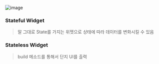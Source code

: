 ![image](https://github.com/user-attachments/assets/a76bb710-bbc2-4f5b-b723-d4aebaf9e142)


### Stateful Widget
> 말 그대로 State를 가지는 위젯으로 상태에 따라 데이터를 변화시킬 수 있음
### Stateless Widget 
> build 메소드를 통해서 단지 UI를 출력
